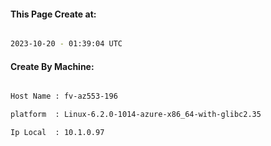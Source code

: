 
   
#### This Page Create at:

```bash

2023-10-20 - 01:39:04 UTC

```

#### Create By Machine:

```bash

Host Name : fv-az553-196

platform  : Linux-6.2.0-1014-azure-x86_64-with-glibc2.35

Ip Local  : 10.1.0.97

```

